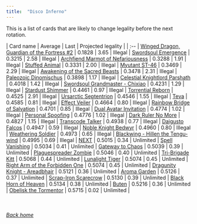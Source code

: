 ```yaml
---
title:  "Disco Inferno"
---
```


This is a list of cards that are likely to change legality before the next rotation.

| Card name | Average | Last | Projected legality |
| :-- |
[Winged Dragon, Guardian of the Fortress #2](https://db.ygoprodeck.com/card/?search=Winged%20Dragon,%20Guardian%20of%20the%20Fortress%20#2) | 0.1828 | 3.65 | Illegal |
[Swordsoul Emergence](https://db.ygoprodeck.com/card/?search=Swordsoul%20Emergence) | 0.3215 | 2.58 | Illegal |
[Archfiend Marmot of Nefariousness](https://db.ygoprodeck.com/card/?search=Archfiend%20Marmot%20of%20Nefariousness) | 0.3288 | 1.91 | Illegal |
[Stuffed Animal](https://db.ygoprodeck.com/card/?search=Stuffed%20Animal) | 0.3331 | 2.00 | Illegal |
[Myutant ST-46](https://db.ygoprodeck.com/card/?search=Myutant%20ST-46) | 0.3469 | 2.29 | Illegal |
[Awakening of the Sacred Beasts](https://db.ygoprodeck.com/card/?search=Awakening%20of%20the%20Sacred%20Beasts) | 0.3478 | 2.31 | Illegal |
[Paleozoic Dinomischus](https://db.ygoprodeck.com/card/?search=Paleozoic%20Dinomischus) | 0.3898 | 1.17 | Illegal |
[Celestial Knightlord Parshath](https://db.ygoprodeck.com/card/?search=Celestial%20Knightlord%20Parshath) | 0.4018 | 1.42 | Illegal |
[Swordsoul Grandmaster - Chixiao](https://db.ygoprodeck.com/card/?search=Swordsoul%20Grandmaster%20-%20Chixiao) | 0.4231 | 1.29 | Illegal |
[Stardust Shimmer](https://db.ygoprodeck.com/card/?search=Stardust%20Shimmer) | 0.4461 | 0.97 | Illegal |
[Torrential Reborn](https://db.ygoprodeck.com/card/?search=Torrential%20Reborn) | 0.4525 | 2.91 | Illegal |
[Ursarctic Septentrion](https://db.ygoprodeck.com/card/?search=Ursarctic%20Septentrion) | 0.4546 | 1.55 | Illegal |
[Teva](https://db.ygoprodeck.com/card/?search=Teva) | 0.4585 | 0.81 | Illegal |
[Effect Veiler](https://db.ygoprodeck.com/card/?search=Effect%20Veiler) | 0.4664 | 0.80 | Illegal |
[Rainbow Bridge of Salvation](https://db.ygoprodeck.com/card/?search=Rainbow%20Bridge%20of%20Salvation) | 0.4701 | 0.85 | Illegal |
[Dual Avatar Invitation](https://db.ygoprodeck.com/card/?search=Dual%20Avatar%20Invitation) | 0.4774 | 1.02 | Illegal |
[Personal Spoofing](https://db.ygoprodeck.com/card/?search=Personal%20Spoofing) | 0.4776 | 1.02 | Illegal |
[Dark Ruler No More](https://db.ygoprodeck.com/card/?search=Dark%20Ruler%20No%20More) | 0.4827 | 1.15 | Illegal |
[Transcode Talker](https://db.ygoprodeck.com/card/?search=Transcode%20Talker) | 0.4938 | 0.77 | Illegal |
[Daigusto Falcos](https://db.ygoprodeck.com/card/?search=Daigusto%20Falcos) | 0.4947 | 0.59 | Illegal |
[Noble Knight Bedwyr](https://db.ygoprodeck.com/card/?search=Noble%20Knight%20Bedwyr) | 0.4960 | 0.80 | Illegal |
[Weathering Soldier](https://db.ygoprodeck.com/card/?search=Weathering%20Soldier) | 0.4973 | 0.65 | Illegal |
[Blackwing - Hillen the Tengu-wind](https://db.ygoprodeck.com/card/?search=Blackwing%20-%20Hillen%20the%20Tengu-wind) | 0.4995 | 0.69 | Illegal |
[NEXT](https://db.ygoprodeck.com/card/?search=NEXT) | 0.5015 | 0.34 | Unlimited |
[Spell Vanishing](https://db.ygoprodeck.com/card/?search=Spell%20Vanishing) | 0.5034 | 0.41 | Unlimited |
[Gateway to Chaos](https://db.ygoprodeck.com/card/?search=Gateway%20to%20Chaos) | 0.5039 | 0.39 | Unlimited |
[Plaguespreader Zombie](https://db.ygoprodeck.com/card/?search=Plaguespreader%20Zombie) | 0.5046 | 0.40 | Unlimited |
[Tri-Brigade Kitt](https://db.ygoprodeck.com/card/?search=Tri-Brigade%20Kitt) | 0.5068 | 0.44 | Unlimited |
[Lunalight Tiger](https://db.ygoprodeck.com/card/?search=Lunalight%20Tiger) | 0.5074 | 0.45 | Unlimited |
[Right Arm of the Forbidden One](https://db.ygoprodeck.com/card/?search=Right%20Arm%20of%20the%20Forbidden%20One) | 0.5074 | 0.45 | Unlimited |
[Dragunity Knight - Areadbhair](https://db.ygoprodeck.com/card/?search=Dragunity%20Knight%20-%20Areadbhair) | 0.5121 | 0.36 | Unlimited |
[Aroma Garden](https://db.ygoprodeck.com/card/?search=Aroma%20Garden) | 0.5126 | 0.37 | Unlimited |
[Scrap-Iron Scarecrow](https://db.ygoprodeck.com/card/?search=Scrap-Iron%20Scarecrow) | 0.5130 | 0.39 | Unlimited |
[Black Horn of Heaven](https://db.ygoprodeck.com/card/?search=Black%20Horn%20of%20Heaven) | 0.5134 | 0.38 | Unlimited |
[Buten](https://db.ygoprodeck.com/card/?search=Buten) | 0.5216 | 0.36 | Unlimited |
[Obelisk the Tormentor](https://db.ygoprodeck.com/card/?search=Obelisk%20the%20Tormentor) | 0.5715 | 0.02 | Unlimited |

<br>

###### [Back home](index)